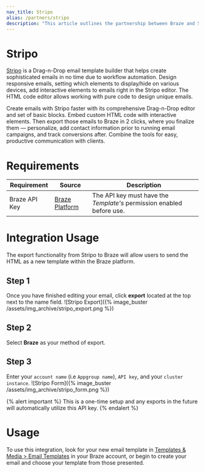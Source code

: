 ```yaml
---
nav_title: Stripo
alias: /partners/stripo
description: "This article outlines the partnership between Braze and Stripo, a drag-and-drop email template builder that allosws you to quickly create sophisticated emails to use in the Braze platform."
---
```


# Stripo

[Stripo](https://stripo.email/) is a Drag-n-Drop email template builder that helps create sophisticated emails in no time due to workflow automation. Design responsive emails, setting which elements to display/hide on various devices, add interactive elements to emails right in the Stripo editor. The HTML code editor allows working with pure code to design unique emails.

Create emails with Stripo faster with its comprehensive Drag-n-Drop editor and set of basic blocks. Embed custom HTML code with interactive elements. Then export those emails to Braze in 2 clicks, where you finalize them — personalize, add contact information prior to running email campaigns, and track conversions after. Combine the tools for easy, productive communication with clients.

# Requirements

Requirement   | Source | Description
--------------|--------| -----
Braze API Key | [Braze Platform](https://dashboard.braze.com/sign_in) | The API key must have the *Template's* permission enabled before use.

# Integration Usage

The export functionality from Stripo to Braze will allow users to send the HTML as a new template within the Braze platform.

## Step 1
Once you have finished editing your email, click **export** located at the top next to the name field.
![Stripo Export]({% image_buster /assets/img_archive/stripo_export.png %})

## Step 2
Select **Braze** as your method of export.

## Step 3
Enter your `account name` (i.e `Appgroup name`), `API key`, and your `cluster instance`.
![Stripo Form]({% image_buster /assets/img_archive/stripo_form.png %})

{% alert important %}
This is a one-time setup and any exports in the future will automatically utilize this API key.
{% endalert %}

# Usage
To use this integration, look for your new email template in [Templates & Media > Email Templates][1] in your Braze account, or begin to create your email and choose your template from those presented.  

[1]: {{site.baseurl}}/user_guide/message_building_by_channel/email/creating_an_email_template/
